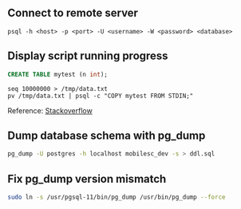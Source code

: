 ## Connect to remote server

```shell
psql -h <host> -p <port> -U <username> -W <password> <database>
```


## Display script running progress

```sql
CREATE TABLE mytest (n int);
```

```shell
seq 10000000 > /tmp/data.txt
pv /tmp/data.txt | psql -c "COPY mytest FROM STDIN;"
```

Reference: [Stackoverflow](https://dba.stackexchange.com/questions/50602/how-do-i-find-out-how-far-along-my-postgresql-query-is)


## Dump database schema with pg_dump

```bash
pg_dump -U postgres -h localhost mobilesc_dev -s > ddl.sql
```


## Fix pg_dump version mismatch

```bash
sudo ln -s /usr/pgsql-11/bin/pg_dump /usr/bin/pg_dump --force
```